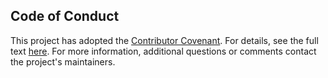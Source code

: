 ## Code of Conduct

This project has adopted the [Contributor
Covenant](https://www.contributor-covenant.org/). For details, see the full
text [here](https://www.contributor-covenant.org/version/2/1/code_of_conduct/).
For more information, additional questions or comments contact the project's
maintainers.
